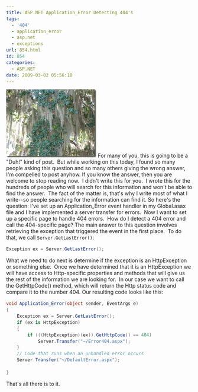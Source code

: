 ```yaml
---
title: ASP.NET Application_Error Detecting 404's
tags:
  - '404'
  - application_error
  - asp.net
  - exceptions
url: 854.html
id: 854
categories:
  - ASP.NET
date: 2009-03-02 05:56:18
---
```


![misc_vol3_046](/uploads/2009/02/misc-vol3-046.jpg) For many of you, this is going to be a "Duh!" kind of post.  But while working on this today, I found so many people asking this question and so many others giving the wrong answer, I'm compelled to post anyhow. If you know the answer, then you are welcome to stop reading now.  I didn't write this for you.  I wrote this for the hundreds of people who will search for this information and won't be able to find the answer.  The fact of the matter is, that's why I write most of what I write--so people searching for the information can find it.  So here's the question: I've set up an Application_Error event handler in my Global.asax file and I have implemented a server transfer for errors.  Now I want to set up a specific page to handle 404 errors.  How do I detect a 404 error and call the 404-specific page? The main answer to this question involves retrieving the exception that triggered the event in the first place.  To do that, we call `Server.GetLastError()`:

``` csharp
Exception ex = Server.GetLastError();
```

What we need to do next is determine if the exception is an HttpException or something else.  Once we have determined that it is an HttpException we will have access to Http-specific properties and methods that will give us the rest of the information we are looking for.  In our case we want to call the GetHttpCode() method, which will return the Http status code and compare it to the number 404. Our resulting code looks like this:

``` csharp
void Application_Error(object sender, EventArgs e)
{
    Exception ex = Server.GetLastError();
    if (ex is HttpException)
    {
        if (((HttpException)(ex)).GetHttpCode() == 404)
            Server.Transfer("~/Error404.aspx");
    }
    // Code that runs when an unhandled error occurs
    Server.Transfer("~/DefaultError.aspx");

}
```

That's all there is to it.
